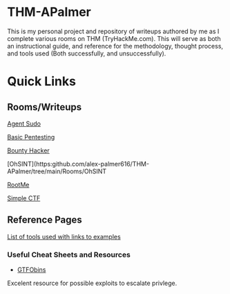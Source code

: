 ﻿# THM-APalmer

This is my personal project and repository of writeups authored by me as I complete various rooms on THM (TryHackMe.com). This will serve as both an instructional guide, and reference for the methodology, thought process, and tools used (Both successfully, and unsuccessfully).

# Quick Links

## Rooms/Writeups

[Agent Sudo](https://github.com/alex-palmer616/THM-APalmer/tree/main/Rooms/agent_sudo#agent-sudo)

[Basic Pentesting](https://github.com/alex-palmer616/THM-APalmer/tree/main/Rooms/basic_pentesting#basic-pentesting)

[Bounty Hacker](https://github.com/alex-palmer616/THM-APalmer/tree/main/Rooms/bounty_hacker)

[OhSINT](https:github.com/alex-palmer616/THM-APalmer/tree/main/Rooms/OhSINT

[RootMe](https://github.com/alex-palmer616/THM-APalmer/tree/main/Rooms/rootme#rootme)

[Simple CTF](https://github.com/alex-palmer616/THM-APalmer/tree/main/Rooms/simple_ctf)

##  Reference Pages

[List of tools used with links to examples](https://github.com/alex-palmer616/THM-APalmer/blob/main/tools%20used%20by%20task/README.md)

### Useful Cheat Sheets and Resources

- [GTFObins](https://gtfobins.github.io/)

Excelent resource for possible exploits to escalate privlege.


